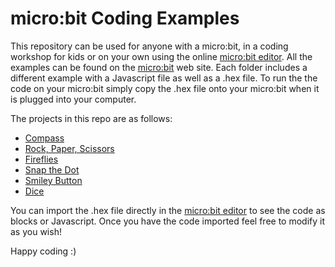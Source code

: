 # micro:bit Coding Examples

This repository can be used for anyone with a micro:bit, in a coding workshop for kids or on your own using the online [micro:bit editor](https://makecode.microbit.org/). All the examples can be found on the [micro:bit](https://microbit.org/code/) web site. Each folder includes a different example with a Javascript file as well as a .hex file. To run the the code on your micro:bit simply copy the .hex file onto your micro:bit when it is plugged into your computer.

The projects in this repo are as follows:

- [Compass](https://makecode.microbit.org/projects/compass)
- [Rock, Paper, Scissors](https://makecode.microbit.org/projects/rock-paper-scissors)
- [Fireflies](https://makecode.microbit.org/projects/fireflies)
- [Snap the Dot](https://makecode.microbit.org/projects/snap-the-dot)
- [Smiley Button](https://makecode.microbit.org/projects/smiley-buttons)
- [Dice](https://makecode.microbit.org/projects/dice)

You can import the .hex file directly in the [micro:bit editor](https://makecode.microbit.org/) to see the code as blocks or Javascript. Once you have the code imported feel free to modify it as you wish!

Happy coding :)

